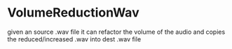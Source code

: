 # VolumeReductionWav
given an source .wav file it can refactor the volume of the audio and copies the reduced/increased .wav into dest .wav file
